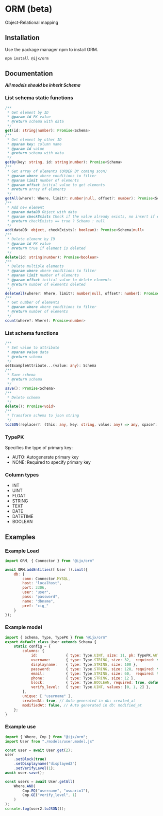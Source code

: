# ORM (beta)

Object-Relational mapping

## Installation

Use the package manager npm to install ORM.

```bash
npm install @ijx/orm
```

## Documentation
***All models should be inherit Schema***

### List schema static functions

```typescript
/**
 * Get element by ID
 * @param id PK value
 * @return schema with data
 */
get(id: string|number): Promise<Schema>
/**
 * Get element by other ID
 * @param key: column name
 * @param id value
 * @return schema with data
 */
getBy(key: string, id: string|number): Promise<Schema>
/**
 * Get array of elements (ORDER BY coming soon)
 * @param where where conditions to filter
 * @param limit number of elements
 * @param offset initial value to get elements
 * @return array of elements
 */
getAll(where?: Where, limit?: number|null, offset?: number): Promise<Schema[]>
/**
 * Add new element
 * @param dataDB Object with data
 * @param checkExists Check if the value already exists, no insert if exists
 * @return checkExists == true ? Schema : null
 */
add(dataDB: object, checkExists?: boolean): Promise<Schema|null>
/**
 * Delete element by ID
 * @param id PK value
 * @return true if element is deleted
 */
delete(id: string|number): Promise<boolean>
/**
 * Delete multiple elements
 * @param where where conditions to filter
 * @param limit number of elements
 * @param offset initial value to delete elements
 * @return number of elements deleted
 */
deleteAll(where?: Where, limit?: number|null, offset?: number): Promise<number>
/**
 * Get number of elements
 * @param where where conditions to filter
 * @return number of elements
 */
count(where?: Where): Promise<number>
```

 ### List schema functions
 ```typescript
 /**
  * Set value to attribute
  * @param value data
  * @return schema
  */
 setExampleAttribute...(value: any): Schema
 /**
  * Save schema
  * @return schema
  */
 save(): Promise<Schema>
 /**
  * Delete schema
  */
 delete(): Promise<void>
 /**
  * Transform schema to json string
  */
 toJSON(replacer?: (this: any, key: string, value: any) => any, space?: string | number): string
 ```

 ### TypePK
 Specifies the type of primary key:
 - AUTO: Autogenerate primary key
 - NONE: Required to specify primary key

 ### Column types
- INT
- UINT
- FLOAT
- STRING
- TEXT
- DATE
- DATETIME
- BOOLEAN
 

## Examples

### Example Load
```javascript
import ORM, { Connector } from "@ijx/orm"

await ORM.addEntities([ User ]).init({
	db: {
		conn: Connector.MYSQL,
		host: "localhost",
		port: 3306,
		user: "user",
		pass: "password",
		name: "dbname",
		pref: "cig_"
	}
});
```

### Example model
```javascript
import { Schema, Type, TypePK } from "@ijx/orm"
export default class User extends Schema {
	static config = {
		columns: {
			id:				{ type: Type.UINT, size: 11, pk: TypePK.AUTO },
			username:		{ type: Type.STRING, size: 32,	required: true },
			displayname:	{ type: Type.STRING, size: 100 },
			password:		{ type: Type.STRING, size: 128,	required: true },
			email:			{ type: Type.STRING, size: 60,	required: true },
			phone:			{ type: Type.STRING, size: 12 },
			block:			{ type: Type.BOOLEAN, required: true, default: false },
			verify_level:	{ type: Type.UINT, values: [0, 1, 2] },
		},
		unique: [ "username" ],
		createdAt: true, // Auto generated in db: created_at
		modifiedAt: false, // Auto generated in db: modified_at
	};
}
```

### Example use
```javascript
import { Where, Cmp } from "@ijx/orm";
import User from "./models/user.model.js"

const user = await User.get(2);
user
	.setBlock(true)
	.setDisplayname("displayed2")
	.setVerifyLevel(1);
await user.save();

const users = await User.getAll(
	Where.AND(
		Cmp.EQ("username", "usuario1"),
		Cmp.GE("verify_level", 1)
	)
);
console.log(user2.toJSON());
```
